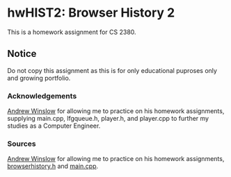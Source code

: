 # hwHIST2: Browser History 2
This is a homework assignment for CS 2380.

## Notice
Do not copy this assignment as this is for only educational puproses only and growing portfolio.

### Acknowledgements
[Andrew Winslow](https://github.com/andrewwinslow) for allowing me to practice on his homework assignments, supplying main.cpp, lfgqueue.h, player.h, and player.cpp to further my studies as a Computer Engineer.

### Sources
[Andrew Winslow](https://github.com/andrewwinslow/cs2/tree/master/hwHIST2) for allowing me to practice on his homework assignments, [browserhistory.h](https://github.com/andrewwinslow/cs2/blob/master/hwHIST2/browserhistory.h) and [main.cpp](https://github.com/andrewwinslow/cs2/blob/master/hwHIST2/main.cpp).
